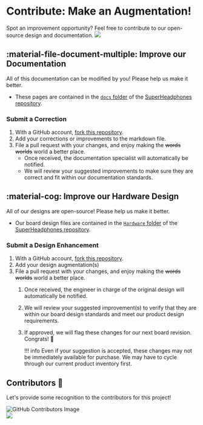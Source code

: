 # Contribute: Make an Augmentation!
Spot an improvement opportunity? Feel free to contribute to our open-source design and documentation. <a href="https://github.com/sparkfun/SuperHeadphones/pulls" alt="Pull Requests"><img src="https://img.shields.io/github/issues-pr/sparkfun/SuperHeadphones.svg" /></a>

## :material-file-document-multiple:&nbsp;Improve our Documentation
All of this documentation can be modified by you! Please help us make it better.

* These pages are contained in the [`docs` folder](https://github.com/sparkfun/SuperHeadphones/tree/main/docs) of the [SuperHeadphones repository](https://github.com/sparkfun/SuperHeadphones).

<!-- ### :material-source-pull:&nbsp;Submit a Correction -->
### Submit a Correction

1. With a GitHub account, [fork this repository](https://github.com/sparkfun/SuperHeadphones/fork).
2. Add your corrections or improvements to the markdown file.
3. File a pull request with your changes, and enjoy making the ~~words~~ ~~worlds~~ world a better place.
	* Once received, the documentation specialist will automatically be notified.
	* We will review your suggested improvements to make sure they are correct and fit within our documentation standards.

## :material-cog:&nbsp;Improve our Hardware Design
All of our designs are open-source! Please help us make it better.

* Our board design files are contained in the [`Hardware` folder](https://github.com/sparkfun/SuperHeadphones/tree/main/Hardware) of the [SuperHeadphones repository](https://github.com/sparkfun/SuperHeadphones).

<!-- ### :material-source-pull:&nbsp;Submit a Design Enhancement -->
### Submit a Design Enhancement

1. With a GitHub account, [fork this repository](https://github.com/sparkfun/SuperHeadphones/fork).
2. Add your design augmentation(s)
3. File a pull request with your changes, and enjoy making the ~~words~~ ~~worlds~~ world a better place.
	1. Once received, the engineer in charge of the original design will automatically be notified.
	2. We will review your suggested improvement(s) to verify that they are within our board design standards and meet our product design requirements.
	3. If approved, we will flag these changes for our next board revision. Congrats! 🍻

		!!! info
			Even if your suggestion is accepted, these changes may not be immediately available for purchase. We may have to cycle through our current product inventory first.

## Contributors&nbsp;:clap:
Let's provide some recognition to the contributors for this project!

![GitHub Contributors Image](https://contrib.rocks/image?repo=sparkfun/SuperHeadphones)
<br>
<a href="https://github.com/sparkfun/SuperHeadphones/pulls" alt="Pull Requests"><img src="https://img.shields.io/github/contributors/sparkfun/SuperHeadphones.svg" /></a>